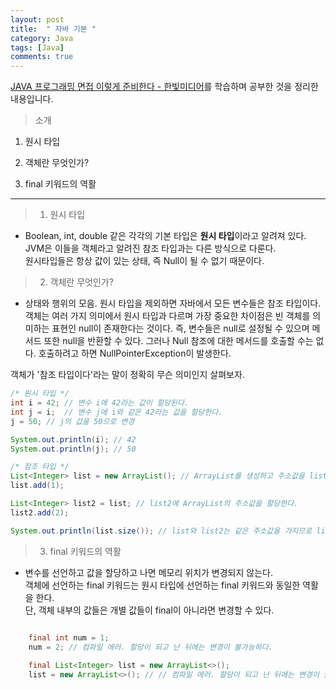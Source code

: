 ```yaml
---
layout: post
title:  " 자바 기본 "
category: Java
tags: [Java]
comments: true
---
```


<a href="https://www.aladin.co.kr/shop/wproduct.aspx?ItemId=51738448">JAVA 프로그래밍 면접 이렇게 준비한다 - 한빛미디어</a>를 학습하며 공부한 것을 정리한 내용입니다.

> 소개

1. 원시 타입

2. 객체란 무엇인가?

3. final 키워드의 역활

   

---

> 1. 원시 타입

- Boolean, int, double 같은 각각의 기본 타입은 <b>원시 타입</b>이라고 알려져 있다.<br>
  JVM은 이들을 객체라고 알려진 참조 타입과는 다른 방식으로 다룬다.<br>
  원시타입들은 항상 값이 있는 상태, 즉 Null이 될 수 없기 때문이다.


> 2. 객체란 무엇인가?

- 상태와 행위의 모음.
  원시 타입을 제외하면 자바에서 모든 변수들은 참조 타입이다.
  객체는 여러 가지 의미에서 원시 타입과 다르며 가장 중요한 차이점은 빈 객체를 의미하는 표현인 null이 존재한다는 것이다.
  즉, 변수들은 null로 설정될 수 있으며 메서드 또한 null을 반환할 수 있다.
  그러나 Null 참조에 대한 메서드를 호출할 수는 없다. 호출하려고 하면 NullPointerException이 발생한다.


객체가 '참조 타입이다'라는 말이 정확히 무슨 의미인지 살펴보자.

```java
/* 원시 타입 */
int i = 42; // 변수 i에 42라는 값이 할당된다.
int j = i;  // 변수 j에 i와 같은 42라는 값을 할당한다.
j = 50; // j의 값을 50으로 변경

System.out.println(i); // 42
System.out.println(j); // 50

/* 참조 타입 */
List<Integer> list = new ArrayList(); // ArrayList를 생성하고 주소값을 list에 할당한다.
list.add(1);

List<Integer> list2 = list; // list2에 ArrayList의 주소값을 할당한다.
list2.add(2);

System.out.println(list.size()); // list와 list2는 같은 주소값을 가지므로 list.size()의 반환 값은 2이다.

```

> 3. final 키워드의 역활

- 변수를 선언하고 값을 할당하고 나면 메모리 위치가 변경되지 않는다.<br>
  객체에 선언하는 final 키워드는 원시 타입에 선언하는 final 키워드와 동일한 역활을 한다.<br>
  단, 객체 내부의 값들은 개별 값들이 final이 아니라면 변경할 수 있다.


```java

    final int num = 1;
    num = 2; // 컴파일 에러. 할당이 되고 난 뒤에는 변경이 불가능하다.
        
    final List<Integer> list = new ArrayList<>();
    list = new ArrayList<>(); // // 컴파일 에러. 할당이 되고 난 뒤에는 변경이 불가능하다.

```

